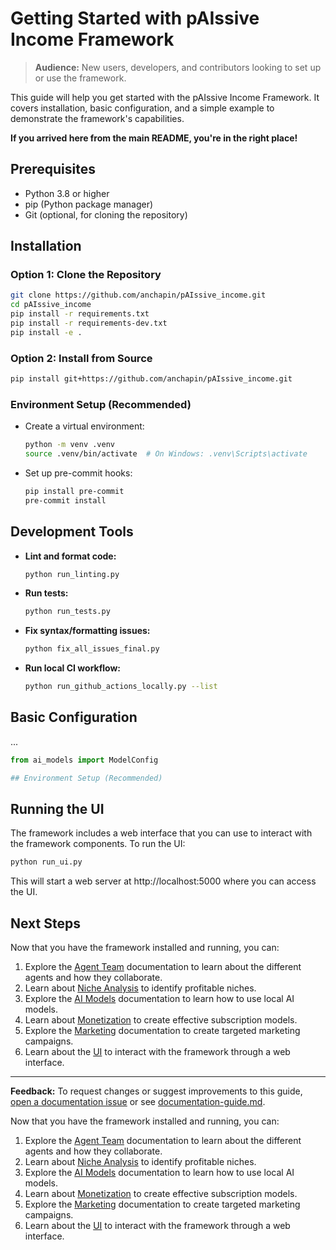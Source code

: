 # Getting Started with pAIssive Income Framework

> **Audience:** New users, developers, and contributors looking to set up or use the framework.

This guide will help you get started with the pAIssive Income Framework. It covers installation, basic configuration, and a simple example to demonstrate the framework's capabilities.

**If you arrived here from the main README, you're in the right place!**

## Prerequisites

- Python 3.8 or higher
- pip (Python package manager)
- Git (optional, for cloning the repository)

## Installation

### Option 1: Clone the Repository

```bash
git clone https://github.com/anchapin/pAIssive_income.git
cd pAIssive_income
pip install -r requirements.txt
pip install -r requirements-dev.txt
pip install -e .
```

### Option 2: Install from Source

```bash
pip install git+https://github.com/anchapin/pAIssive_income.git
```

### Environment Setup (Recommended)

- Create a virtual environment:
  ```bash
  python -m venv .venv
  source .venv/bin/activate  # On Windows: .venv\Scripts\activate
  ```
- Set up pre-commit hooks:
  ```bash
  pip install pre-commit
  pre-commit install
  ```

## Development Tools

- **Lint and format code:**
  ```bash
  python run_linting.py
  ```
- **Run tests:**
  ```bash
  python run_tests.py
  ```
- **Fix syntax/formatting issues:**
  ```bash
  python fix_all_issues_final.py
  ```
- **Run local CI workflow:**
  ```bash
  python run_github_actions_locally.py --list
  ```

## Basic Configuration

...

```python
from ai_models import ModelConfig

## Environment Setup (Recommended)
```

## Running the UI

The framework includes a web interface that you can use to interact with the framework components. To run the UI:

```bash
python run_ui.py
```

This will start a web server at http://localhost:5000 where you can access the UI.

## Next Steps

Now that you have the framework installed and running, you can:

1. Explore the [Agent Team](agent-team.md) documentation to learn about the different agents and how they collaborate.
2. Learn about [Niche Analysis](niche-analysis.md) to identify profitable niches.
3. Explore the [AI Models](ai-models.md) documentation to learn how to use local AI models.
4. Learn about [Monetization](monetization.md) to create effective subscription models.
5. Explore the [Marketing](marketing.md) documentation to create targeted marketing campaigns.
6. Learn about the [UI](ui.md) to interact with the framework through a web interface.

---

**Feedback:**
To request changes or suggest improvements to this guide, [open a documentation issue](https://github.com/anchapin/pAIssive_income/issues/new?labels=documentation) or see [documentation-guide.md](documentation-guide.md).

Now that you have the framework installed and running, you can:

1. Explore the [Agent Team](agent-team.md) documentation to learn about the different agents and how they collaborate.
2. Learn about [Niche Analysis](niche-analysis.md) to identify profitable niches.
3. Explore the [AI Models](ai-models.md) documentation to learn how to use local AI models.
4. Learn about [Monetization](monetization.md) to create effective subscription models.
5. Explore the [Marketing](marketing.md) documentation to create targeted marketing campaigns.
6. Learn about the [UI](ui.md) to interact with the framework through a web interface.
